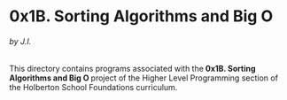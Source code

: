<h1>0x1B. Sorting Algorithms and Big O</h1>
<h6>by J.I.</h6>

This directory contains programs associated with the<strong> 0x1B. Sorting Algorithms and Big O </strong>project of the Higher Level Programming section of the Holberton School Foundations curriculum.
